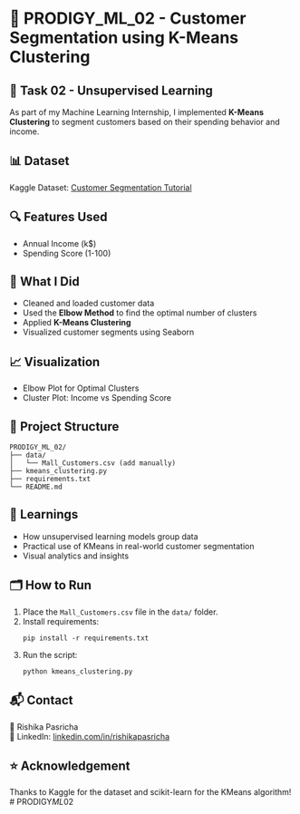 # 🧠 PRODIGY_ML_02 - Customer Segmentation using K-Means Clustering

## 📌 Task 02 - Unsupervised Learning

As part of my Machine Learning Internship, I implemented **K-Means Clustering** to segment customers based on their spending behavior and income.

## 📊 Dataset

Kaggle Dataset: [Customer Segmentation Tutorial](https://www.kaggle.com/datasets/vjchoudhary7/customer-segmentation-tutorial-in-python)

## 🔍 Features Used

- Annual Income (k$)
- Spending Score (1-100)

## 🚀 What I Did

- Cleaned and loaded customer data
- Used the **Elbow Method** to find the optimal number of clusters
- Applied **K-Means Clustering**
- Visualized customer segments using Seaborn

## 📈 Visualization

- Elbow Plot for Optimal Clusters
- Cluster Plot: Income vs Spending Score

## 📁 Project Structure

```
PRODIGY_ML_02/
├── data/
│   └── Mall_Customers.csv (add manually)
├── kmeans_clustering.py
├── requirements.txt
└── README.md
```

## 🧠 Learnings

- How unsupervised learning models group data
- Practical use of KMeans in real-world customer segmentation
- Visual analytics and insights

## 🗂️ How to Run

1. Place the `Mall_Customers.csv` file in the `data/` folder.
2. Install requirements:
    ```
    pip install -r requirements.txt
    ```
3. Run the script:
    ```
    python kmeans_clustering.py
    ```

## 📬 Contact

👤 Rishika Pasricha  
🔗 LinkedIn: [linkedin.com/in/rishikapasricha](https://www.linkedin.com/in/rishikapasricha)

## ⭐ Acknowledgement

Thanks to Kaggle for the dataset and scikit-learn for the KMeans algorithm!
#   P R O D I G Y _ M L _ 0 2  
 